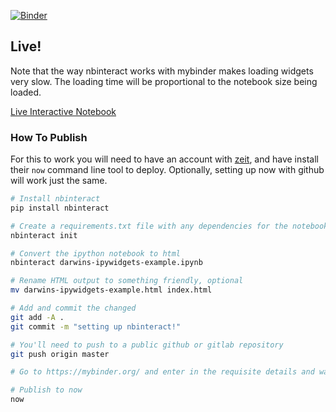 [![Binder](https://mybinder.org/badge_logo.svg)](https://mybinder.org/v2/gh/colejhudson/howto-publish-interactive-notebook/master?filepath=darwins-ipywidgets-example.ipynb)

## Live!
Note that the way nbinteract works with mybinder makes loading widgets very slow. The loading time will be proportional to the notebook size being loaded.

[Live Interactive Notebook](https://howto-publish-interactive-notebook.now.sh)

### How To Publish
For this to work you will need to have an account with [zeit](https://zeit.co), and have install their `now` command line tool to deploy. Optionally, setting
up now with github will work just the same. 

```sh
# Install nbinteract
pip install nbinteract

# Create a requirements.txt file with any dependencies for the notebook, or just run 'nbinteract init' twice
nbinteract init

# Convert the ipython notebook to html
nbinteract darwins-ipywidgets-example.ipynb

# Rename HTML output to something friendly, optional
mv darwins-ipywidgets-example.html index.html

# Add and commit the changed
git add -A .
git commit -m "setting up nbinteract!"

# You'll need to push to a public github or gitlab repository
git push origin master

# Go to https://mybinder.org/ and enter in the requisite details and wait for it to build 

# Publish to now
now
```
